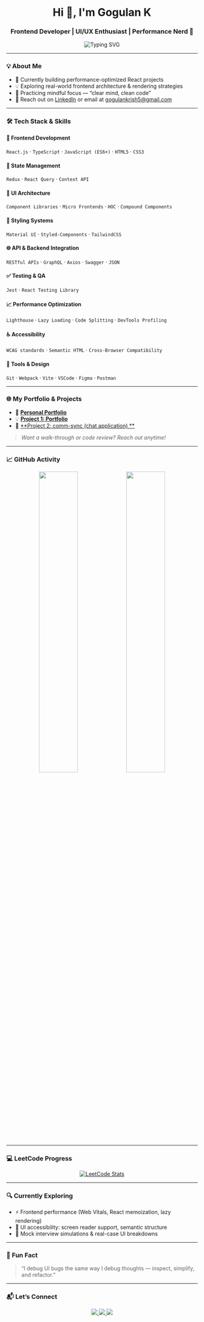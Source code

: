 <!-- Profile Header -->
<h1 align="center">Hi 👋, I'm Gogulan K</h1>
<h3 align="center">Frontend Developer | UI/UX Enthusiast | Performance Nerd 🚀</h3>

<p align="center">
  <img src="https://readme-typing-svg.demolab.com?font=Fira+Code&pause=1000&color=00F7EF&center=true&vCenter=true&width=435&lines=Frontend+Developer" alt="Typing SVG" />
</p>

---

### 💡 About Me

- 🔭 Currently building performance-optimized React projects  
- 💡 Exploring real-world frontend architecture & rendering strategies  
- 🧠 Practicing mindful focus — “clear mind, clean code”  
- 💌 Reach out on [LinkedIn](https://www.linkedin.com/in/gogulankanagaraj/) or email at [gogulankrish5@gmail.com](mailto:gogulankrish5@gmail.com)

---

### 🛠️ Tech Stack & Skills

#### 🚀 Frontend Development
`React.js` · `TypeScript` · `JavaScript (ES6+)` · `HTML5` · `CSS3`

#### 🧩 State Management
`Redux` · `React Query` · `Context API`

#### 🧱 UI Architecture
`Component Libraries` · `Micro Frontends` · `HOC` · `Compound Components`

#### 🎨 Styling Systems
`Material UI` · `Styled-Components` · `TailwindCSS`

#### 🌐 API & Backend Integration
`RESTful APIs` · `GraphQL` · `Axios` · `Swagger` · `JSON`

#### ✅ Testing & QA
`Jest` · `React Testing Library`

#### 📈 Performance Optimization
`Lighthouse` · `Lazy Loading` · `Code Splitting` · `DevTools Profiling`

#### ♿ Accessibility
`WCAG standards` · `Semantic HTML` · `Cross-Browser Compatibility`

#### 🧰 Tools & Design
`Git` · `Webpack` · `Vite` · `VSCode` · `Figma` · `Postman`

---

### 🌐 My Portfolio & Projects

- 💼 [**Personal Portfolio**](https://gogulan-portfolio.vercel.app/)  
- 💡 [**Project 1: Portfolio**](https://github.com/Gogulan108/Gogulan-Portfolio)  
- 🔗 [**Project 2: comm-sync (chat application) **](https://github.com/Gogulan108/Comm-Sync)  

> _Want a walk-through or code review? Reach out anytime!_

---

### 📈 GitHub Activity

<p align="center">
  <img src="https://github-readme-stats.vercel.app/api?username=Gogulan108&show_icons=true&theme=tokyonight" width="45%" />
  <img src="https://streak-stats.demolab.com/?user=Gogulan108&theme=tokyonight" width="45%" />
</p>

---

### 💻 LeetCode Progress

<p align="center">
  <a href="https://leetcode.com/u/Gogulankrish5/">
    <img src="https://leetcard.jacoblin.cool/Gogulankrish5?theme=dark&font=Fira+Code&ext=heatmap" alt="LeetCode Stats" />
  </a>
</p>

---

### 🔍 Currently Exploring

- ⚡ Frontend performance (Web Vitals, React memoization, lazy rendering)
- 🧠 UI accessibility: screen reader support, semantic structure
- 🎯 Mock interview simulations & real-case UI breakdowns

---

### 💬 Fun Fact

> “I debug UI bugs the same way I debug thoughts — inspect, simplify, and refactor.”

---

### 📬 Let’s Connect

<p align="center">
  <a href="https://www.linkedin.com/in/gogulankanagaraj/">
    <img src="https://img.shields.io/badge/LinkedIn-blue?style=for-the-badge&logo=linkedin&logoColor=white" />
  </a>
  <a href="mailto:gogulankrish5@gmail.com">
    <img src="https://img.shields.io/badge/Gmail-red?style=for-the-badge&logo=gmail&logoColor=white" />
  </a>
  <a href="https://leetcode.com/Gogulankrish5/">
    <img src="https://img.shields.io/badge/LeetCode-FFA116?style=for-the-badge&logo=leetcode&logoColor=black" />
  </a>
</p>
